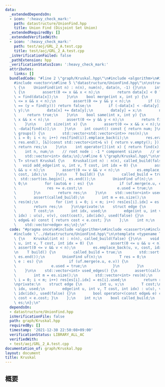 ```yaml
---
data:
  _extendedDependsOn:
  - icon: ':heavy_check_mark:'
    path: datastructure/UnionFind.hpp
    title: Union Find (Disjoint Set Union)
  _extendedRequiredBy: []
  _extendedVerifiedWith:
  - icon: ':heavy_check_mark:'
    path: test/aoj/GRL_2_A.test.cpp
    title: test/aoj/GRL_2_A.test.cpp
  _isVerificationFailed: false
  _pathExtension: hpp
  _verificationStatusIcon: ':heavy_check_mark:'
  attributes:
    links: []
  bundledCode: "#line 2 \"graph/Kruskal.hpp\"\n#include <algorithm>\n#include <cassert>\n\
    #include <vector>\n#line 5 \"datastructure/UnionFind.hpp\"\n\nstruct UnionFind\
    \ {\n    UnionFind(int n) : n(n), num(n), data(n, -1) {}\n\n    int find(int x)\
    \ {\n        assert(0 <= x && x < n);\n        return data[x] < 0 ? x : data[x]\
    \ = find(data[x]);\n    }\n\n    bool merge(int x, int y) {\n        assert(0\
    \ <= x && x < n);\n        assert(0 <= y && y < n);\n        if ((x = find(x))\
    \ == (y = find(y))) return false;\n        if (-data[x] < -data[y]) std::swap(x,\
    \ y);\n        data[x] += data[y];\n        data[y] = x;\n        num--;\n   \
    \     return true;\n    }\n\n    bool same(int x, int y) {\n        assert(0 <=\
    \ x && x < n);\n        assert(0 <= y && y < n);\n        return find(x) == find(y);\n\
    \    }\n\n    int size(int x) {\n        assert(0 <= x && x < n);\n        return\
    \ -data[find(x)];\n    }\n\n    int count() const { return num; }\n\n    std::vector<std::vector<int>>\
    \ groups() {\n        std::vector<std::vector<int>> res(n);\n        for (int\
    \ i = 0; i < n; i++) res[find(i)].emplace_back(i);\n        res.erase(std::remove_if(res.begin(),\
    \ res.end(), [&](const std::vector<int>& v) { return v.empty(); }));\n       \
    \ return res;\n    }\n\n    int operator[](int x) { return find(x); }\n\nprivate:\n\
    \    int n, num;\n    // root node : -1 * component size\n    // otherwise : parent\n\
    \    std::vector<int> data;\n};\n#line 6 \"graph/Kruskal.hpp\"\n\ntemplate <typename\
    \ T> struct Kruskal {\n    Kruskal(int n) : n(n), called_build(false) {}\n\n \
    \   void add_edge(int u, int v, T cost, int idx = 0) {\n        assert(0 <= u\
    \ && u < n);\n        assert(0 <= v && v < n);\n        es.emplace_back(u, v,\
    \ cost, idx);\n    }\n\n    T build() {\n        called_build = true;\n      \
    \  std::sort(es.begin(), es.end());\n        UnionFind uf(n);\n        T res =\
    \ 0;\n        for (auto& e : es) {\n            if (uf.merge(e.u, e.v)) {\n  \
    \              res += e.cost;\n                e.used = true;\n            }\n\
    \        }\n        return res;\n    }\n\n    std::vector<int> used_edges() {\n\
    \        assert(called_build);\n        int m = es.size();\n        std::vector<int>\
    \ res(m);\n        for (int i = 0; i < m; i++) res[es[i].idx] = es[i].used;\n\
    \        return res;\n    }\n\nprivate:\n    struct edge {\n        int u, v;\n\
    \        T cost;\n        int idx, used;\n        edge(int u, int v, T cost, int\
    \ idx) : u(u), v(v), cost(cost), idx(idx), used(false) {}\n        bool operator<(const\
    \ edge& e) const { return cost < e.cost; }\n    };\n    int n;\n    bool called_build;\n\
    \    std::vector<edge> es;\n};\n"
  code: "#pragma once\n#include <algorithm>\n#include <cassert>\n#include <vector>\n\
    #include \"../datastructure/UnionFind.hpp\"\n\ntemplate <typename T> struct Kruskal\
    \ {\n    Kruskal(int n) : n(n), called_build(false) {}\n\n    void add_edge(int\
    \ u, int v, T cost, int idx = 0) {\n        assert(0 <= u && u < n);\n       \
    \ assert(0 <= v && v < n);\n        es.emplace_back(u, v, cost, idx);\n    }\n\
    \n    T build() {\n        called_build = true;\n        std::sort(es.begin(),\
    \ es.end());\n        UnionFind uf(n);\n        T res = 0;\n        for (auto&\
    \ e : es) {\n            if (uf.merge(e.u, e.v)) {\n                res += e.cost;\n\
    \                e.used = true;\n            }\n        }\n        return res;\n\
    \    }\n\n    std::vector<int> used_edges() {\n        assert(called_build);\n\
    \        int m = es.size();\n        std::vector<int> res(m);\n        for (int\
    \ i = 0; i < m; i++) res[es[i].idx] = es[i].used;\n        return res;\n    }\n\
    \nprivate:\n    struct edge {\n        int u, v;\n        T cost;\n        int\
    \ idx, used;\n        edge(int u, int v, T cost, int idx) : u(u), v(v), cost(cost),\
    \ idx(idx), used(false) {}\n        bool operator<(const edge& e) const { return\
    \ cost < e.cost; }\n    };\n    int n;\n    bool called_build;\n    std::vector<edge>\
    \ es;\n};\n"
  dependsOn:
  - datastructure/UnionFind.hpp
  isVerificationFile: false
  path: graph/Kruskal.hpp
  requiredBy: []
  timestamp: '2021-12-30 22:50:08+09:00'
  verificationStatus: LIBRARY_ALL_AC
  verifiedWith:
  - test/aoj/GRL_2_A.test.cpp
documentation_of: graph/Kruskal.hpp
layout: document
title: Kruskal
---
```


## 概要
